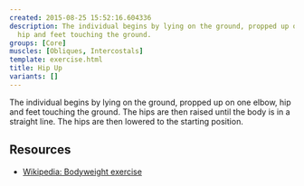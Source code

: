 ```yaml
---
created: 2015-08-25 15:52:16.604336
description: The individual begins by lying on the ground, propped up on one elbow,
  hip and feet touching the ground.
groups: [Core]
muscles: [Obliques, Intercostals]
template: exercise.html
title: Hip Up
variants: []
---
```

The individual begins by lying on the ground, propped up on one elbow, hip and feet touching the ground. The hips are then raised until the body is in a straight line. The hips are then lowered to the starting position.

## Resources

* [Wikipedia: Bodyweight exercise](https://en.wikipedia.org/wiki/Bodyweight_exercise)